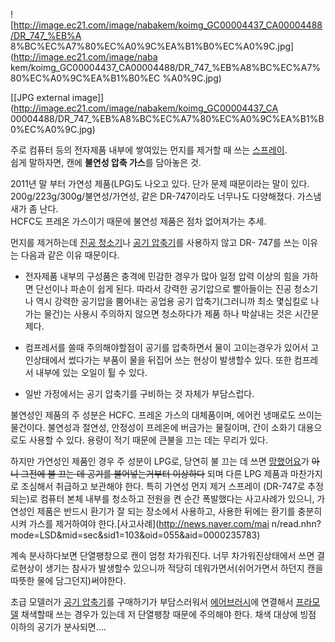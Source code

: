 ![http://image.ec21.com/image/nabakem/koimg_GC00004437_CA00004488/DR_747_%EB%A
8%BC%EC%A7%80%EC%A0%9C%EA%B1%B0%EC%A0%9C.jpg](http://image.ec21.com/image/naba
kem/koimg_GC00004437_CA00004488/DR_747_%EB%A8%BC%EC%A7%80%EC%A0%9C%EA%B1%B0%EC
%A0%9C.jpg)

[[JPG external image]](http://image.ec21.com/image/nabakem/koimg_GC00004437_CA
00004488/DR_747_%EB%A8%BC%EC%A7%80%EC%A0%9C%EA%B1%B0%EC%A0%9C.jpg)

주로 컴퓨터 등의 전자제품 내부에 쌓여있는 먼지를 제거할 때 쓰는
[스프레이](%EC%8A%A4%ED%94%84%EB%A0%88%EC%9D%B4.md).  
쉽게 말하자면, 캔에 **불연성 압축 가스**를 담아놓은 것.

2011년 말 부터 가연성 제품(LPG)도 나오고 있다. 단가 문제 때문이라는 말이 있다.  
200g/223g/300g/불연성/가연성, 같은 DR-747이라도 너무나도 다양해졌다. 가스냄새가 좀 난다.  
HCFC도 프레온 가스이기 때문에 불연성 제품은 점차 없어져가는 추세.

먼지를 제거하는데 [진공 청소기](%EC%A7%84%EA%B3%B5%20%EC%B2%AD%EC%86%8C%EA%B8%B0.md)나
[공기 압축기](%EA%B3%B5%EA%B8%B0%20%EC%95%95%EC%B6%95%EA%B8%B0.md)를 사용하지 않고 DR-
747를 쓰는 이유는 다음과 같은 이유 때문이다.

  * 전자제품 내부의 구성품은 충격에 민감한 경우가 많아 일정 압력 이상의 힘을 가하면 단선이나 파손이 쉽게 된다. 따라서 강력한 공기압으로 빨아들이는 진공 청소기나 역시 강력한 공기압을 뿜어내는 공업용 공기 압축기(그러니까 최소 몇십킬로 나가는 물건)는 사용시 주의하지 않으면 청소하다가 제품 하나 박살내는 것은 시간문제다.  

  * 컴프레서를 쓸때 주의해야할점이 공기를 압축하면서 물이 고이는경우가 있어서 고인상태에서 썼다가는 부품이 물을 뒤집어 쓰는 현상이 발생할수 있다. 또한 컴프레서 내부에 있는 오일이 튈 수 있다.  

  * 일반 가정에서는 공기 압축기를 구비하는 것 자체가 부담스럽다.  

불연성인 제품의 주 성분은 HCFC. 프레온 가스의 대체품이며, 에어컨 냉매로도 쓰이는 물건이다. 불연성과 절연성, 안정성이 프레온에
버금가는 물질이며, 간이 소화기 대용으로도 사용할 수 있다. 용량이 적기 때문에 큰불을 끄는 데는 무리가 있다.

하지만 가연성인 제품인 경우 주 성분이 LPG로, 당연히 불 끄는 데 쓰면
[망했어요](%EB%A7%9D%ED%96%88%EC%96%B4%EC%9A%94.md)가 <del>아니 그전에 불 끄는 데 공기를
불어넣는거부터 이상하다</del> 되며 다른 LPG 제품과 마찬가지로 조심해서 취급하고 보관해야 한다. 특히 가연성 먼지 제거 스프레이
(DR-747로 추정되는)로 컴퓨터 본체 내부를 청소하고 전원을 켠 순간 폭발했다는 사고사례가 있으니, 가연성인 제품은 반드시 환기가 잘
되는 장소에서 사용하고, 사용한 뒤에는 환기를 충분히 시켜 가스를 제거하여야 한다.[사고사례](http://news.naver.com/mai
n/read.nhn?mode=LSD&mid=sec&sid1=103&oid=055&aid=0000235783)

계속 분사하다보면 단열팽창으로 캔이 엄청 차가워진다. 너무 차가워진상태에서 쓰면 결로현상이 생기는 참사가 발생할수 있으니까 적당히
데워가면서(쉬어가면서 하던지 캔을 따뜻한 물에 담그던지)써야한다.

초급 모델러가 [공기 압축기](%EA%B3%B5%EA%B8%B0%20%EC%95%95%EC%B6%95%EA%B8%B0.md)를
구매하기가 부담스러워서 [에어브러시](%EC%97%90%EC%96%B4%EB%B8%8C%EB%9F%AC%EC%8B%9C.md)에
연결해서 [프라모델](%ED%94%84%EB%9D%BC%EB%AA%A8%EB%8D%B8.md) 채색할때 쓰는 경우가 있는데 저 단열팽창
때문에 주의해야 한다. 채색 대상에 빙점 이하의 공기가 분사되면....

